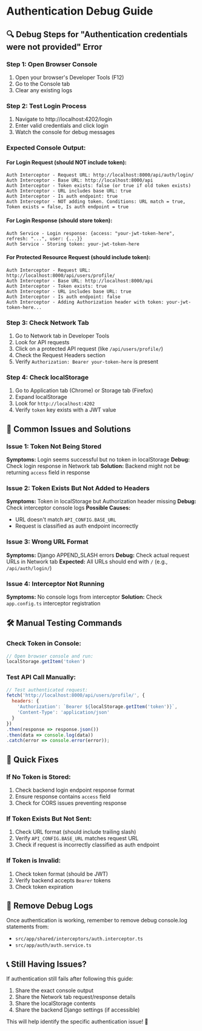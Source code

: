 # Authentication Debug Guide

## 🔍 **Debug Steps for "Authentication credentials were not provided" Error**

### **Step 1: Open Browser Console**
1. Open your browser's Developer Tools (F12)
2. Go to the Console tab
3. Clear any existing logs

### **Step 2: Test Login Process**
1. Navigate to http://localhost:4202/login
2. Enter valid credentials and click login
3. Watch the console for debug messages

### **Expected Console Output:**

#### **For Login Request (should NOT include token):**
```
Auth Interceptor - Request URL: http://localhost:8000/api/auth/login/
Auth Interceptor - Base URL: http://localhost:8000/api  
Auth Interceptor - Token exists: false (or true if old token exists)
Auth Interceptor - URL includes base URL: true
Auth Interceptor - Is auth endpoint: true
Auth Interceptor - NOT adding token. Conditions: URL match = true, Token exists = false, Is auth endpoint = true
```

#### **For Login Response (should store token):**
```
Auth Service - Login response: {access: "your-jwt-token-here", refresh: "...", user: {...}}
Auth Service - Storing token: your-jwt-token-here
```

#### **For Protected Resource Request (should include token):**
```
Auth Interceptor - Request URL: http://localhost:8000/api/users/profile/
Auth Interceptor - Base URL: http://localhost:8000/api
Auth Interceptor - Token exists: true  
Auth Interceptor - URL includes base URL: true
Auth Interceptor - Is auth endpoint: false
Auth Interceptor - Adding Authorization header with token: your-jwt-token-here...
```

### **Step 3: Check Network Tab**
1. Go to Network tab in Developer Tools
2. Look for API requests
3. Click on a protected API request (like `/api/users/profile/`)
4. Check the Request Headers section
5. Verify `Authorization: Bearer your-token-here` is present

### **Step 4: Check localStorage**
1. Go to Application tab (Chrome) or Storage tab (Firefox)
2. Expand localStorage
3. Look for `http://localhost:4202`
4. Verify `token` key exists with a JWT value

## 🚨 **Common Issues and Solutions**

### **Issue 1: Token Not Being Stored**
**Symptoms:** Login seems successful but no token in localStorage
**Debug:** Check login response in Network tab
**Solution:** Backend might not be returning `access` field in response

### **Issue 2: Token Exists But Not Added to Headers**
**Symptoms:** Token in localStorage but Authorization header missing
**Debug:** Check interceptor console logs
**Possible Causes:**
- URL doesn't match `API_CONFIG.BASE_URL`
- Request is classified as auth endpoint incorrectly

### **Issue 3: Wrong URL Format**
**Symptoms:** Django APPEND_SLASH errors
**Debug:** Check actual request URLs in Network tab
**Expected:** All URLs should end with `/` (e.g., `/api/auth/login/`)

### **Issue 4: Interceptor Not Running**
**Symptoms:** No console logs from interceptor
**Solution:** Check `app.config.ts` interceptor registration

## 🛠️ **Manual Testing Commands**

### **Check Token in Console:**
```javascript
// Open browser console and run:
localStorage.getItem('token')
```

### **Test API Call Manually:**
```javascript
// Test authenticated request:
fetch('http://localhost:8000/api/users/profile/', {
  headers: {
    'Authorization': `Bearer ${localStorage.getItem('token')}`,
    'Content-Type': 'application/json'
  }
})
.then(response => response.json())
.then(data => console.log(data))
.catch(error => console.error(error));
```

## 🎯 **Quick Fixes**

### **If No Token is Stored:**
1. Check backend login endpoint response format
2. Ensure response contains `access` field
3. Check for CORS issues preventing response

### **If Token Exists But Not Sent:**
1. Check URL format (should include trailing slash)
2. Verify `API_CONFIG.BASE_URL` matches request URL
3. Check if request is incorrectly classified as auth endpoint

### **If Token is Invalid:**
1. Check token format (should be JWT)
2. Verify backend accepts `Bearer` tokens
3. Check token expiration

## 🔄 **Remove Debug Logs**
Once authentication is working, remember to remove debug console.log statements from:
- `src/app/shared/interceptors/auth.interceptor.ts`
- `src/app/auth/auth.service.ts`

## 📞 **Still Having Issues?**
If authentication still fails after following this guide:
1. Share the exact console output
2. Share the Network tab request/response details
3. Share the localStorage contents
4. Share the backend Django settings (if accessible)

This will help identify the specific authentication issue! 🎯